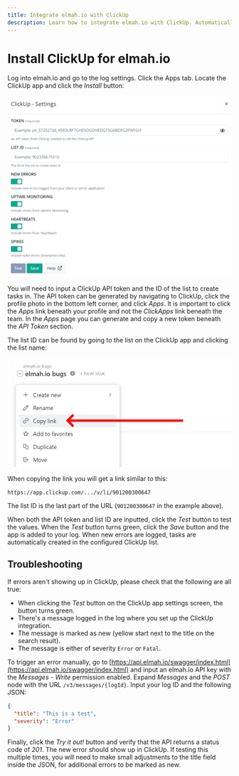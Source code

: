 ```yaml
---
title: Integrate elmah.io with ClickUp
description: Learn how to integrate elmah.io with ClickUp. Automatically create tasks in ClickUp when new errors are logged on elmah.io.
---
```


# Install ClickUp for elmah.io

Log into elmah.io and go to the log settings. Click the Apps tab. Locate the ClickUp app and click the *Install* button:

![Install ClickUp App](images/apps/clickup/install-settings.png)

You will need to input a ClickUp API token and the ID of the list to create tasks in. The API token can be generated by navigating to ClickUp, click the profile photo in the bottom left corner, and click *Apps*. It is important to click the *Apps* link beneath your profile and not the *ClickApps* link beneath the team. In the *Apps* page you can generate and copy a new token beneath the *API Token* section.

The list ID can be found by going to the list on the ClickUp app and clicking the list name:

![Copy link](images/apps/clickup/copy-link.png)

When copying the link you will get a link similar to this:

```
https://app.clickup.com/.../v/li/901200300647
```

The list ID is the last part of the URL (`901200300647` in the example above).

When both the API token and list ID are inputted, click the *Test* button to test the values. When the *Test* button turns green, click the *Save* button and the app is added to your log. When new errors are logged, tasks are automatically created in the configured ClickUp list.

## Troubleshooting

If errors aren't showing up in ClickUp, please check that the following are all true:

- When clicking the *Test* button on the ClickUp app settings screen, the button turns green.
- There's a message logged in the log where you set up the ClickUp integration.
- The message is marked as new (yellow start next to the title on the search result).
- The message is either of severity `Error` or `Fatal`.

To trigger an error manually, go to [https://api.elmah.io/swagger/index.html](https://api.elmah.io/swagger/index.html) and input an elmah.io API key with the *Messages* - *Write* permission enabled. Expand *Messages* and the *POST* node with the URL `/v3/messages/{logId}`. Input your log ID and the following JSON:

```json
{
  "title": "This is a test",
  "severity": "Error"
}
```

Finally, click the *Try it out!* button and verify that the API returns a status code of *201*. The new error should show up in ClickUp. If testing this multiple times, you will need to make small adjustments to the title field inside the JSON, for additional errors to be marked as new.